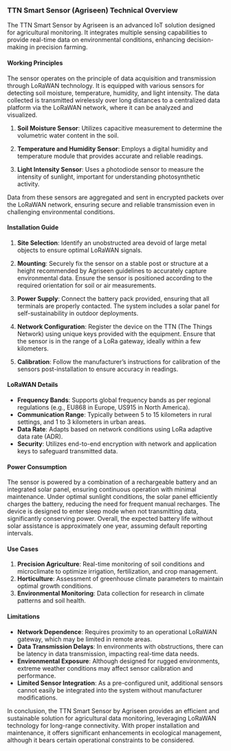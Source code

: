 ### TTN Smart Sensor (Agriseen) Technical Overview

The TTN Smart Sensor by Agriseen is an advanced IoT solution designed for agricultural monitoring. It integrates multiple sensing capabilities to provide real-time data on environmental conditions, enhancing decision-making in precision farming.

#### Working Principles

The sensor operates on the principle of data acquisition and transmission through LoRaWAN technology. It is equipped with various sensors for detecting soil moisture, temperature, humidity, and light intensity. The data collected is transmitted wirelessly over long distances to a centralized data platform via the LoRaWAN network, where it can be analyzed and visualized.

1. **Soil Moisture Sensor**: Utilizes capacitive measurement to determine the volumetric water content in the soil.
   
2. **Temperature and Humidity Sensor**: Employs a digital humidity and temperature module that provides accurate and reliable readings.

3. **Light Intensity Sensor**: Uses a photodiode sensor to measure the intensity of sunlight, important for understanding photosynthetic activity.

Data from these sensors are aggregated and sent in encrypted packets over the LoRaWAN network, ensuring secure and reliable transmission even in challenging environmental conditions.

#### Installation Guide

1. **Site Selection**: Identify an unobstructed area devoid of large metal objects to ensure optimal LoRaWAN signals.

2. **Mounting**: Securely fix the sensor on a stable post or structure at a height recommended by Agriseen guidelines to accurately capture environmental data. Ensure the sensor is positioned according to the required orientation for soil or air measurements.

3. **Power Supply**: Connect the battery pack provided, ensuring that all terminals are properly contacted. The system includes a solar panel for self-sustainability in outdoor deployments.

4. **Network Configuration**: Register the device on the TTN (The Things Network) using unique keys provided with the equipment. Ensure that the sensor is in the range of a LoRa gateway, ideally within a few kilometers.

5. **Calibration**: Follow the manufacturer’s instructions for calibration of the sensors post-installation to ensure accuracy in readings.

#### LoRaWAN Details

- **Frequency Bands**: Supports global frequency bands as per regional regulations (e.g., EU868 in Europe, US915 in North America).
- **Communication Range**: Typically between 5 to 15 kilometers in rural settings, and 1 to 3 kilometers in urban areas.
- **Data Rate**: Adapts based on network conditions using LoRa adaptive data rate (ADR).
- **Security**: Utilizes end-to-end encryption with network and application keys to safeguard transmitted data.

#### Power Consumption

The sensor is powered by a combination of a rechargeable battery and an integrated solar panel, ensuring continuous operation with minimal maintenance. Under optimal sunlight conditions, the solar panel efficiently charges the battery, reducing the need for frequent manual recharges. The device is designed to enter sleep mode when not transmitting data, significantly conserving power. Overall, the expected battery life without solar assistance is approximately one year, assuming default reporting intervals.

#### Use Cases

1. **Precision Agriculture**: Real-time monitoring of soil conditions and microclimate to optimize irrigation, fertilization, and crop management.
2. **Horticulture**: Assessment of greenhouse climate parameters to maintain optimal growth conditions.
3. **Environmental Monitoring**: Data collection for research in climate patterns and soil health.

#### Limitations

- **Network Dependence**: Requires proximity to an operational LoRaWAN gateway, which may be limited in remote areas.
- **Data Transmission Delays**: In environments with obstructions, there can be latency in data transmission, impacting real-time data needs.
- **Environmental Exposure**: Although designed for rugged environments, extreme weather conditions may affect sensor calibration and performance.
- **Limited Sensor Integration**: As a pre-configured unit, additional sensors cannot easily be integrated into the system without manufacturer modifications.

In conclusion, the TTN Smart Sensor by Agriseen provides an efficient and sustainable solution for agricultural data monitoring, leveraging LoRaWAN technology for long-range connectivity. With proper installation and maintenance, it offers significant enhancements in ecological management, although it bears certain operational constraints to be considered.